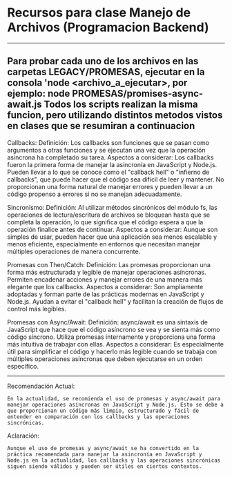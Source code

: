 # Recursos para clase Manejo de Archivos (Programacion Backend)

------------------------------------------------------------------------------------------------------------------
Para probar cada uno de los archivos en las carpetas LEGACY/PROMESAS, ejecutar en la consola 'node <archivo_a_ejecutar>, por ejemplo: node PROMESAS/promises-async-await.js
Todos los scripts realizan la misma funcion, pero utilizando distintos metodos vistos en clases que se resumiran a continuacion
------------------------------------------------------------------------------------------------------------------

Callbacks:
    Definición: 
        Los callbacks son funciones que se pasan como argumentos a otras funciones y se ejecutan una vez que la operación asíncrona ha completado su tarea.
    Aspectos a considerar:
        Los callbacks fueron la primera forma de manejar la asincronía en JavaScript y Node.js.
        Pueden llevar a lo que se conoce como el "callback hell" o "infierno de callbacks", que puede hacer que el código sea difícil de leer y mantener.
        No proporcionan una forma natural de manejar errores y pueden llevar a un código propenso a errores si no se manejan adecuadamente.

Sincronismo:
    Definición: 
        Al utilizar métodos sincrónicos del módulo fs, las operaciones de lectura/escritura de archivos se bloquean hasta que se completa la operación, lo que significa que el código espera a que la operación finalice antes de continuar.
    Aspectos a considerar:
        Aunque son simples de usar, pueden hacer que una aplicación sea menos escalable y menos eficiente, especialmente en entornos que necesitan manejar múltiples operaciones de manera concurrente.

Promesas con Then/Catch:
    Definición: 
        Las promesas proporcionan una forma más estructurada y legible de manejar operaciones asíncronas. Permiten encadenar acciones y manejar errores de una manera más elegante que los callbacks.
    Aspectos a considerar:
        Son ampliamente adoptadas y forman parte de las prácticas modernas en JavaScript y Node.js.
        Ayudan a evitar el "callback hell" y facilitan la creación de flujos de control más legibles.

Promesas con Async/Await:
    Definición: 
        async/await es una sintaxis de JavaScript que hace que el código asíncrono se vea y se sienta más como código síncrono. Utiliza promesas internamente y proporciona una forma más intuitiva de trabajar con ellas.
    Aspectos a considerar:
        Es especialmente útil para simplificar el código y hacerlo más legible cuando se trabaja con múltiples operaciones asíncronas que deben ejecutarse en un orden específico.

-----------------------------------------------------------------------------------------------------------------

Recomendación Actual:

    En la actualidad, se recomienda el uso de promesas y async/await para manejar operaciones asíncronas en JavaScript y Node.js. Esto se debe a que proporcionan un código más limpio, estructurado y fácil de entender en comparación con los callbacks y las operaciones sincrónicas.

Aclaración:

    Aunque el uso de promesas y async/await se ha convertido en la práctica recomendada para manejar la asincronía en JavaScript y Node.js en la actualidad, los callbacks y las operaciones sincrónicas siguen siendo válidos y pueden ser útiles en ciertos contextos.
